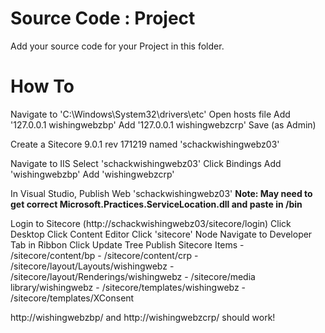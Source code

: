 # Source Code : Project

Add your source code for your Project in this folder.

# How To

Navigate to 'C:\Windows\System32\drivers\etc'
Open hosts file
Add '127.0.0.1	wishingwebzbp'
Add '127.0.0.1	wishingwebzcrp'
Save (as Admin)

Create a Sitecore 9.0.1 rev 171219 named 'schackwishingwebz03'

Navigate to IIS
Select 'schackwishingwebz03'
Click Bindings
Add 'wishingwebzbp'
Add 'wishingwebzcrp'

In Visual Studio, Publish Web 'schackwishingwebz03'
**Note: May need to get correct Microsoft.Practices.ServiceLocation.dll and paste in /bin**

Login to Sitecore (http://schackwishingwebz03/sitecore/login)
Click Desktop
Click Content Editor
Click 'sitecore' Node
Navigate to Developer Tab in Ribbon
Click Update Tree
Publish Sitecore Items
    - /sitecore/content/bp
    - /sitecore/content/crp
    - /sitecore/layout/Layouts/wishingwebz
    - /sitecore/layout/Renderings/wishingwebz
    - /sitecore/media library/wishingwebz
    - /sitecore/templates/wishingwebz
    - /sitecore/templates/XConsent
    
http://wishingwebzbp/ and http://wishingwebzcrp/ should work!
